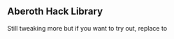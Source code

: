 ## Aberoth Hack Library

Still tweaking more but if you want to try out, replace <script src="js/aberoth.min.js"></script> to <script src="https://gometio.github.io/aberothHACK/js/aberoth.hack.js"></script>
